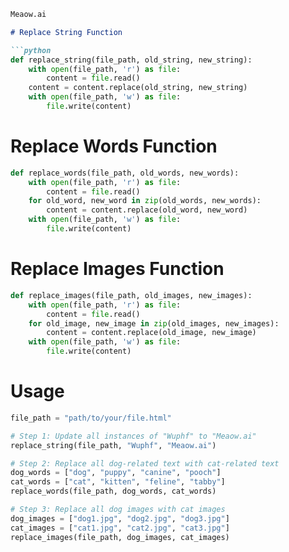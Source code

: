 ```markdown
Meaow.ai

# Replace String Function

```python
def replace_string(file_path, old_string, new_string):
    with open(file_path, 'r') as file:
        content = file.read()
    content = content.replace(old_string, new_string)
    with open(file_path, 'w') as file:
        file.write(content)
```

# Replace Words Function

```python
def replace_words(file_path, old_words, new_words):
    with open(file_path, 'r') as file:
        content = file.read()
    for old_word, new_word in zip(old_words, new_words):
        content = content.replace(old_word, new_word)
    with open(file_path, 'w') as file:
        file.write(content)
```

# Replace Images Function

```python
def replace_images(file_path, old_images, new_images):
    with open(file_path, 'r') as file:
        content = file.read()
    for old_image, new_image in zip(old_images, new_images):
        content = content.replace(old_image, new_image)
    with open(file_path, 'w') as file:
        file.write(content)
```

# Usage

```python
file_path = "path/to/your/file.html"

# Step 1: Update all instances of "Wuphf" to "Meaow.ai"
replace_string(file_path, "Wuphf", "Meaow.ai")

# Step 2: Replace all dog-related text with cat-related text
dog_words = ["dog", "puppy", "canine", "pooch"]
cat_words = ["cat", "kitten", "feline", "tabby"]
replace_words(file_path, dog_words, cat_words)

# Step 3: Replace all dog images with cat images
dog_images = ["dog1.jpg", "dog2.jpg", "dog3.jpg"]
cat_images = ["cat1.jpg", "cat2.jpg", "cat3.jpg"]
replace_images(file_path, dog_images, cat_images)
```
```